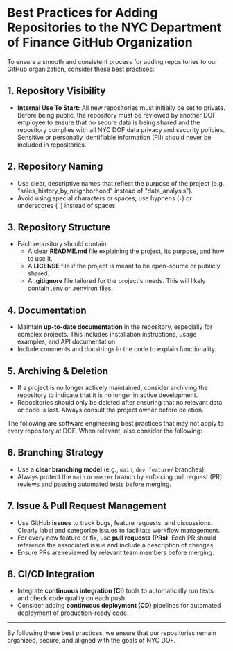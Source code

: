 # Best Practices for Adding Repositories to the NYC Department of Finance GitHub Organization

To ensure a smooth and consistent process for adding repositories to our GitHub organization, consider these best practices:

## 1. **Repository Visibility**
   - **Internal Use To Start:** All new repositories must initially be set to private. Before being public, the repository must be reviewed by another DOF employee to ensure that no secure data is being shared and 
      the repository complies with all NYC DOF data privacy and security policies. Sensitive or personally identifiable information (PII) should never be included in repositories.

## 2. **Repository Naming**
   - Use clear, descriptive names that reflect the purpose of the project (e.g. "sales_history_by_neighborhood" instead of "data_analysis").
   - Avoid using special characters or spaces; use hyphens (`-`) or underscores (`_`) instead of spaces.

## 3. **Repository Structure**
   - Each repository should contain:
     - A clear **README.md** file explaining the project, its purpose, and how to use it.
     - A **LICENSE** file if the project is meant to be open-source or publicly shared.
     - A **.gitignore** file tailored for the project's needs. This will likely contain .env or .renviron files.

## 4. **Documentation**
   - Maintain **up-to-date documentation** in the repository, especially for complex projects. This includes installation instructions, usage examples, and API documentation.
   - Include comments and docstrings in the code to explain functionality.

## 5. **Archiving & Deletion**
   - If a project is no longer actively maintained, consider archiving the repository to indicate that it is no longer in active development.
   - Repositories should only be deleted after ensuring that no relevant data or code is lost. Always consult the project owner before deletion.

The following are software engineering best practices that may not apply to every repository at DOF. When relevant, also consider the following:

## 6. **Branching Strategy**
   - Use a **clear branching model** (e.g., `main`, `dev`, `feature/` branches).
   - Always protect the `main` or `master` branch by enforcing pull request (PR) reviews and passing automated tests before merging.

## 7. **Issue & Pull Request Management**
   - Use GitHub **issues** to track bugs, feature requests, and discussions. Clearly label and categorize issues to facilitate workflow management.
   - For every new feature or fix, use **pull requests (PRs)**. Each PR should reference the associated issue and include a description of changes.
   - Ensure PRs are reviewed by relevant team members before merging.

## 8. **CI/CD Integration**
   - Integrate **continuous integration (CI)** tools to automatically run tests and check code quality on each push.
   - Consider adding **continuous deployment (CD)** pipelines for automated deployment of production-ready code.

---

By following these best practices, we ensure that our repositories remain organized, secure, and aligned with the goals of NYC DOF.
